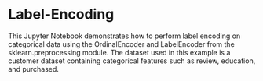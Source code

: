 # Label-Encoding
This Jupyter Notebook demonstrates how to perform label encoding on categorical data using the OrdinalEncoder and LabelEncoder from the sklearn.preprocessing module. The dataset used in this example is a customer dataset containing categorical features such as review, education, and purchased.
